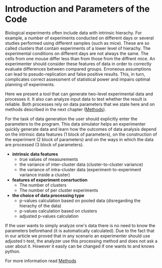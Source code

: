 # Introduction and Parameters of the Code
Biological experiments often include data with intrinsic hierachy. For example, a number of experiments conducted on different days or several studies performed using different samples (such as mice). These are so called clusters that contain experiments of a lower level of hierachy. The experimental conditions on different days are not always the same. The cells from one mouse differ less than from those from the diffrent mice. An experimenter should consider these features of data in order to correctly evaluate differences between compared groups. Erroneous assumptions can lead to pseudo-replication and false positive results. This, in turn, complicates correct assessment of statistical power and impairs optimal planning of experiments.

Here we present a tool that can generate two-level experimental data and processes it. It also can analyze input data to test whether the result is reliable. Both processes rely on data parameters that we state here and on methods described in the next chapter ([Methods](https://github.com/juliaLopanskaia/nested_data_simulator/blob/master/docs/methods.md)).

For the task of data generation the user should explicitly enter the parameters to the program. This data simulator helps an experimenter quickly generate data and learn how the outcomes of data analysis depend on the intrinsic data features (1 block of parameters), on the construction of the experiment (2 block of parameters) and on the ways in which the data are processed (3 block of parameters).
* **intrinsic data features**
	* true values of measurements
	* the variance of inter-cluster data (cluster-to-cluster variance)
	* the variance of intra-cluster data (experiment-to-experiment variance inside a cluster)
* **features of experiment consrtuction**
	* The number of clusters
	* The number of per cluster experiments
* **the choice of data processing type**
	* p-values calculation based on pooled data (disregarding the hierachy of the data)
	* p-values calculation based on clusters
	* adjusted p-values calculation

 If the user wants to simply analyze one's data there is no need to know the parameters beforehand (it is automatically calculated). Due to the fact that in our article we proved that in any scenario an experimenter should use adjusted t-test, the analyzer use this processing method and does not ask a user about it. However it easily can be changed if one wants to and knows python.

For more information read [Methods](https://github.com/juliaLopanskaia/nested_data_simulator/blob/master/docs/methods.md)
